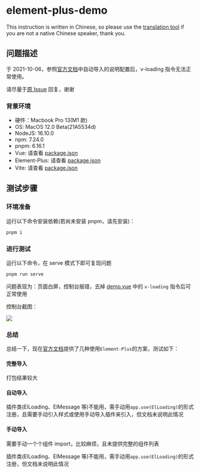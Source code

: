# element-plus-demo
This instruction is written in Chinese, so please use the [translation tool](https://www.deepl.com) if you are not a native Chinese speaker, thank you.

## 问题描述
于 2021-10-06，参照[官方文档](https://element-plus.org/en-US/guide/quickstart.html#on-demand-import)中自动导入的说明配置后，v-loading 指令无法正常使用。

请尽量于[原 Issue](https://github.com/element-plus/element-plus/issues/3776) 回复，谢谢

### 背景环境
* 硬件：Macbook Pro 13(M1 款)
* OS: MacOS 12.0 Beta(21A5534d)
* NodeJS: 16.10.0
* npm: 7.24.0
* pnpm: 6.16.1
* Vue: 请查看 [package.json](package.json)
* Element-Plus: 请查看 [package.json](package.json)
* Vite: 请查看 [package.json](package.json)

## 测试步骤
### 环境准备
运行以下命令安装依赖(若尚未安装 pnpm，请先安装)：

```sh
pnpm i
```

### 进行测试
运行以下命令，在 serve 模式下即可复现问题

```sh
pnpm run serve
```

问题表现为：页面白屏，控制台报错，去掉 [demo.vue](src/views/demo.vue) 中的 `v-loading` 指令后可正常使用

控制台截图：

<img src="https://user-images.githubusercontent.com/9296576/136084776-dd136b01-1043-4b3c-8503-3ae4ee8662f9.png">

### 总结
总结一下，现在[官方文档](https://element-plus.org/en-US/guide/quickstart.html#on-demand-import)提供了几种使用`Element-Plus`的方案，测试如下：

#### 完整导入
打包结果较大

#### 自动导入
插件类(ElLoading、ElMessage 等)不能用，需手动用`app.use(ElLoading)`的形式注册，且需要手动引入样式或使用手动导入插件来引入，但文档未说明此情况

#### 手动导入
需要手动一个个组件 import，比较麻烦，且未提供完整的组件列表

插件类(ElLoading、ElMessage 等)不能用，需手动用`app.use(ElLoading)`的形式注册，但文档未说明此情况
